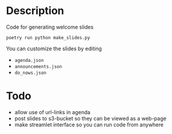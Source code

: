# Description
Code for generating welcome slides

```shell
poetry run python make_slides.py
```

You can customize the slides by editing
 - `agenda.json`
 - `announcements.json`
 - `do_nows.json`

# Todo
 - allow use of url-links in agenda
 - post slides to s3-bucket so they can be viewed as a web-page
 - make streamlet interface so you can run code from anywhere